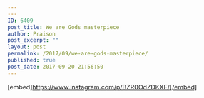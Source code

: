 ```yaml
---
---
ID: 6409
post_title: We are Gods masterpiece
author: Praison
post_excerpt: ""
layout: post
permalink: /2017/09/we-are-gods-masterpiece/
published: true
post_date: 2017-09-20 21:56:50
---
```

[embed]https://www.instagram.com/p/BZR0OdZDKXF/[/embed]